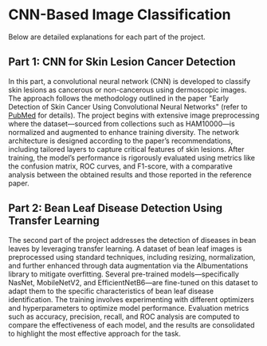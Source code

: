 # CNN-Based Image Classification

Below are detailed explanations for each part of the project.

## Part 1: CNN for Skin Lesion Cancer Detection

In this part, a convolutional neural network (CNN) is developed to classify skin lesions as cancerous or non-cancerous using dermoscopic images. The approach follows the methodology outlined in the paper "Early Detection of Skin Cancer Using Convolutional Neural Networks" (refer to [PubMed](https://pubmed.ncbi.nlm.nih.gov/39095688/) for details). The project begins with extensive image preprocessing where the dataset—sourced from collections such as HAM10000—is normalized and augmented to enhance training diversity. The network architecture is designed according to the paper’s recommendations, including tailored layers to capture critical features of skin lesions. After training, the model’s performance is rigorously evaluated using metrics like the confusion matrix, ROC curves, and F1-score, with a comparative analysis between the obtained results and those reported in the reference paper.

## Part 2: Bean Leaf Disease Detection Using Transfer Learning

The second part of the project addresses the detection of diseases in bean leaves by leveraging transfer learning. A dataset of bean leaf images is preprocessed using standard techniques, including resizing, normalization, and further enhanced through data augmentation via the Albumentations library to mitigate overfitting. Several pre-trained models—specifically NasNet, MobileNetV2, and EfficientNetB6—are fine-tuned on this dataset to adapt them to the specific characteristics of bean leaf disease identification. The training involves experimenting with different optimizers and hyperparameters to optimize model performance. Evaluation metrics such as accuracy, precision, recall, and ROC analysis are computed to compare the effectiveness of each model, and the results are consolidated to highlight the most effective approach for the task.

